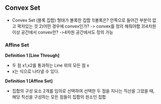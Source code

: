 ## Convex Set
- Convex Set (블록 집합)
	형태가 볼록한 집합
	1)볼록은?
	안쪽으로 들어간 부분이 없고 꽉차있는 것
	2)어떤 경우에 convex인가?
	-> convex를 정의 해줘야함
	3)4차원 이상 공간에서 convex란?
	->4차원 공간에서도 정의 가능

### Affine Set
**Definition 1 [Line Through]**
- 두 점 x1,x2를 통과하는 Line 위의 모든 점 x
- x는 식으로 나타낼 수 있다.

**Definition 1 [Affine Set]**
- 집합의 구성 요소 2개를 임의로 선택하여 선택한 두 점을 지나는 직선을 그었을 때, 해당 직선을 구성하는 모든 점들이 집합의 원소인 집합
